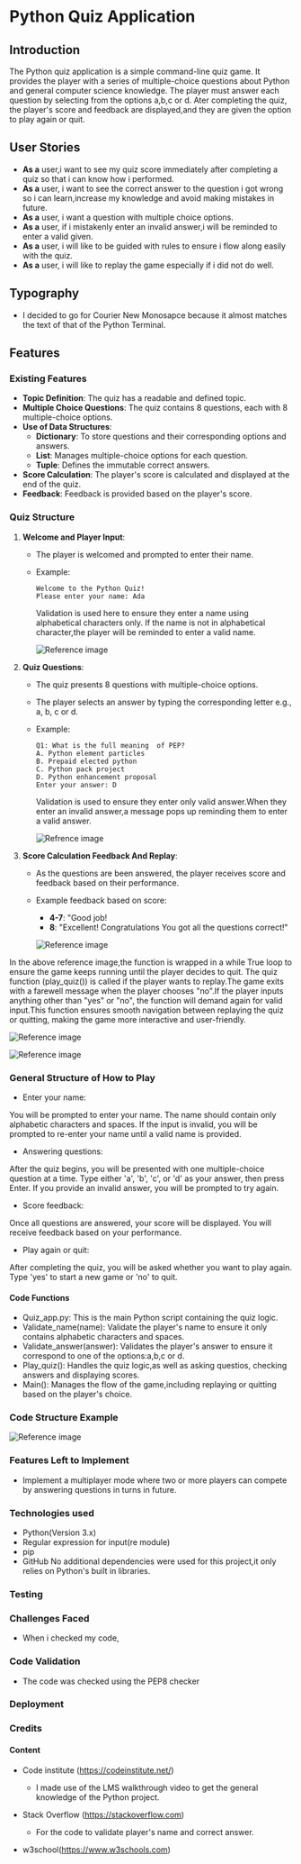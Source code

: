 
# Python Quiz Application

## Introduction
The Python quiz application  is a simple command-line quiz game. It provides the player with a series of multiple-choice questions about Python and general computer science knowledge. The player must answer each question by selecting from  the options a,b,c or d. Ater completing the quiz, the player's score and feedback are displayed,and they are given the option to play again or quit.

## User Stories

- **As a** user,i want to see my quiz score immediately after completing a quiz so that i can know how i performed.
- **As a** user, i want to see the correct answer to the question i got wrong so i can learn,increase my knowledge and avoid making mistakes in future.
- **As a** user, i want a question with multiple choice options.
- **As a** user, if i mistakenly enter an invalid answer,i will be reminded to enter a valid given. 
- **As a** user, i will like to be guided with rules to ensure i flow along easily with the quiz.
- **As a** user, i will like to replay the game especially if i did not do well.
## Typography

* I decided to go for Courier New Monosapce because it almost matches the text of that of the Python Terminal.


## Features
### Existing Features

- **Topic Definition**: The quiz has a readable and defined topic.
- **Multiple Choice Questions**: The quiz contains 8 questions, each with 8 multiple-choice options.
- **Use of Data Structures**:
  - **Dictionary**: To store questions and their corresponding options and answers.
  - **List**:  Manages multiple-choice options for each question.
  - **Tuple**: Defines the immutable correct answers.
- **Score Calculation**: The player's score is calculated and displayed at the end of the quiz.
- **Feedback**: Feedback is provided based on the player's score.

### Quiz Structure

1. **Welcome and Player Input**:
    - The player is welcomed and prompted to enter their name.
    - Example:
      ```
      Welcome to the Python Quiz!
      Please enter your name: Ada
      ```
      Validation is used here to ensure they enter a name using alphabetical characters only. If the name is not in alphabetical character,the player will be reminded to enter a valid name.
     
      ![Reference image](/images/screenshot8.png)


2. **Quiz Questions**:
    - The quiz presents 8 questions with multiple-choice options.
    - The player selects an answer by typing the corresponding letter e.g., a, b, c or d.
    - Example:
      ```
      Q1: What is the full meaning  of PEP?
      A. Python element particles
      B. Prepaid elected python
      C. Python pack project
      D. Python enhancement proposal
      Enter your answer: D
      ```
      Validation is used to ensure they enter only valid answer.When they enter an invalid answer,a message pops up reminding them to enter a valid answer.

      ![Refrence image](/images/screenshot1.png)

      

3. **Score Calculation Feedback And Replay**:
    - As the questions are been answered, the player receives  score and feedback based on their performance.
    - Example feedback based on score:
      - **4-7**: "Good job! 
      - **8**: "Excellent! Congratulations You got all the questions correct!"

      ![Reference image](/images/screenshot14.png)

  In the above reference image,the function is wrapped in a while True loop to ensure the game keeps running until the player decides to quit.
  The quiz function (play_quiz()) is called if the player wants to replay.The game exits with a farewell message when the player chooses "no".If the player inputs anything other than "yes" or "no", the function will demand again for valid input.This function ensures smooth navigation between replaying the quiz or quitting, making the game more interactive and user-friendly.

  ![Reference image](/images/screenshot13.png)

  ![Reference image](/images/screenshot11.png)

  ### General Structure of How to Play
  * Enter your name:

You will be prompted to enter your name. The name should contain only alphabetic characters and spaces.
If the input is invalid, you will be prompted to re-enter your name until a valid name is provided.
  * Answering questions:

After the quiz begins, you will be presented with one multiple-choice question at a time.
Type either 'a', 'b', 'c', or 'd' as your answer, then press Enter.
If you provide an invalid answer, you will be prompted to try again.
  * Score feedback:

Once all questions are answered, your score will be displayed. You will receive feedback based on your performance.
  * Play again or quit:

After completing the quiz, you will be asked whether you want to play again.
Type 'yes' to start a new game or 'no' to quit.

#### Code Functions
* Quiz_app.py: This is the main Python script containing the quiz logic.
* Validate_name(name): Validate the player's name to ensure it only contains alphabetic characters and spaces.
* Validate_answer(answer): Validates the player's answer to ensure it correspond to one of the options:a,b,c or d.
* Play_quiz(): Handles the quiz logic,as well as asking questios, checking answers and displaying scores.
* Main(): Manages the flow of the game,including replaying or quitting based on the player's choice.

### Code Structure Example

![Reference image](/images/screenshot15.png)

### Features Left to Implement
* Implement a multiplayer mode where two or more players can compete by answering questions in turns in future.


### Technologies used

* Python(Version 3.x)
* Regular expression for input(re module)
* pip
* GitHub 
No additional dependencies were used for this project,it only relies on Python's built in libraries.
### Testing



### Challenges Faced
* When i checked my code,



### Code Validation
* The code was checked using the PEP8 checker

### Deployment
       

### Credits
#### Content 

- Code institute (https://codeinstitute.net/) 
  * I made use of the LMS walkthrough video to get the general knowledge of the Python project.

- Stack Overflow (https://stackoverflow.com)
  * For the code to validate player's name and correct answer.
- w3school(https://www.w3schools.com)

        